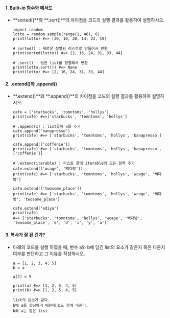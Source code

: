 #### 1. Built-in 함수와 메서드

- **sorted()**와 **.sort()**의 차이점을 코드의 실행 결과를 활용하여 설명하시오.

  ```
  import random
  lotto = random.sample(range(1, 46), 6)
  print(lotto) #=> [30, 10, 20, 14, 23, 19]
  ```

  ```
  # sorted() : 새로운 정렬된 리스트로 만들어서 반환
  print(sorted(lotto)) #=> [2, 16, 24, 31, 33, 44]
  ```

  ```
  # .sort() : 원본 list를 정렬해서 변환
  print(lotto.sort()) #=> None
  print(lotto) #=> [2, 16, 24, 31, 33, 44]
  ```

  

#### 2. .extend()와 .append()

- **.extend()**와 **.append()**의 차이점을 코드의 실행 결과를 활용하여 설명하시오.

  ```
  cafe = ['starbucks', 'tomntoms', 'hollys']
  print(cafe) #=>['starbucks', 'tomntoms', 'hollys']
  ```

  ```
  # .append(x) : list끝에 x를 추가
  cafe.append('banapresso')
  print(cafe) #=> ['starbucks', 'tomntoms', 'hollys', 'banapresso']
  
  cafe.append(['coffenie'])
  print(cafe) #=> ['starbucks', 'tomntoms', 'hollys', 'banapresso', ['coffenie']]
  ```

  ```
  # .extend(iterable) : 리스트 끝에 iterable의 모든 항목 추가
  cafe.extend(['wcage', '빽다방'])
  print(cafe) #=> ['starbucks', 'tomntoms', 'hollys', 'wcage', '빽다방']
  
  cafe.extend(['twosome_place'])
  print(cafe) #=> ['starbucks', 'tomntoms', 'hollys', 'wcage', '빽다방', 'twosome_place']
  
  cafe.extend('ediya')
  print(cafe)
  #=> ['starbucks', 'tomntoms', 'hollys', 'wcage', '빽다방', 'twosome_place', 'e', 'd', 'i', 'y', 'a'] 
  ```

  

#### 3. 복사가 잘 된 건가?

- 아래의 코드를 실행 하였을 때, 변수 a와 b에 담긴 list의 요소가 같은지 혹은 다른지 여부를 판단하고 그 이유를 작성하시오.

  ```
  a = [1, 2, 3, 4, 5]
  b = a
  
  a[2] = 5
  
  print(a) #=> [1, 2, 5, 4, 5]
  print(b) #=> [1, 2, 5, 4, 5]
  ```

  ```
  list의 요소가 같다.
  b에 a를 할당하기 때문에 b도 함께 바뀐다.
  b와 a는 같은 list
  ```
  
  

